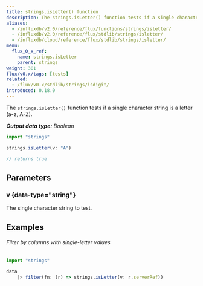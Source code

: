 ```yaml
---
title: strings.isLetter() function
description: The strings.isLetter() function tests if a single character string is a letter (a-z, A-Z).
aliases:
  - /influxdb/v2.0/reference/flux/functions/strings/isletter/
  - /influxdb/v2.0/reference/flux/stdlib/strings/isletter/
  - /influxdb/cloud/reference/flux/stdlib/strings/isletter/
menu:
  flux_0_x_ref:
    name: strings.isLetter
    parent: strings
weight: 301
flux/v0.x/tags: [tests]
related:
  - /flux/v0.x/stdlib/strings/isdigit/
introduced: 0.18.0
---
```


The `strings.isLetter()` function tests if a single character string is a letter (a-z, A-Z).

_**Output data type:** Boolean_

```js
import "strings"

strings.isLetter(v: "A")

// returns true
```

## Parameters

### v {data-type="string"}
The single character string to test.

## Examples

###### Filter by columns with single-letter values
```js
import "strings"

data
    |> filter(fn: (r) => strings.isLetter(v: r.serverRef))
```
